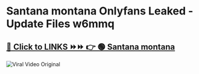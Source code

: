 
 # Santana montana Onlyfans Leaked - Update Files w6mmq

## <h2><a href="https://clipsfans.com/Santana_montana&ref=git">🔗 Click to LINKS ⏩⏩ 👉 🟢 Santana montana </a></h2>

<a href="https://clipsfans.com/Santana_montana&ref=git" rel="nofollow" data-target="animated-image.originalLink"><img src="https://i.ibb.co.com/xMMVF88/686577567.gif" alt="Viral Video Original" style="max-width: 100%; display: inline-block;" data-target="animated-image.originalImage"></a>

